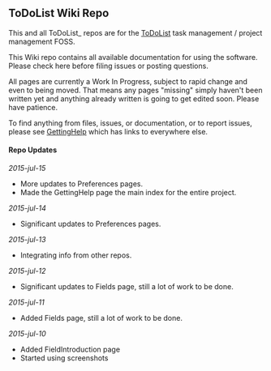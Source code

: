 ## ToDoList Wiki Repo
 
This and all ToDoList_ repos are for the [ToDoList](http://www.codeproject.com/Articles/5371/ToDoList) task management / project management FOSS.

This Wiki repo contains all available documentation for using the software. Please check here before filing issues or posting questions.

All pages are currently a Work In Progress, subject to rapid change and even to being moved.
That means any pages "missing" simply haven't been written yet and anything already written is going to get edited soon. Please have patience.

To find anything from files, issues, or documentation, or to report issues, please see [GettingHelp](../../wiki/GettingHelp) which has links to everywhere else.


#### Repo Updates

*2015-jul-15*
- More updates to Preferences pages.
- Made the GettingHelp page the main index for the entire project.

*2015-jul-14*
- Significant updates to Preferences pages.

*2015-jul-13*
- Integrating info from other repos.
 
*2015-jul-12*
- Significant updates to Fields page, still a lot of work to be done.

*2015-jul-11*
- Added Fields page, still a lot of work to be done.

*2015-jul-10*
- Added FieldIntroduction page
- Started using screenshots
